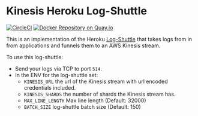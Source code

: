 # Kinesis Heroku Log-Shuttle

[![CircleCI](https://circleci.com/gh/winkapp/heroku-kinesis-log-shuttle/tree/py-poller.svg?style=svg)](https://circleci.com/gh/winkapp/heroku-kinesis-log-shuttle/tree/py-poller) [![Docker Repository on Quay.io](https://quay.io/repository/winkapp/kinesis-log-shuttle/status "Docker Repository on Quay")](https://quay.io/repository/winkapp/kinesis-log-shuttle)

This is an implementation of the Heroku [Log-Shuttle](https://github.com/heroku/log-shuttle) that takes logs from in from applications and funnels them to an AWS Kinesis stream.

To use this log-shuttle:

* Send your logs via TCP to port `514`.
* In the ENV for the log-shuttle set:
  * `KINESIS_URL` the url of the Kinesis stream with url encoded credentials included.
  * `KINESIS_SHARDS` the number of shards the Kinesis stream has.
  * `MAX_LINE_LENGTH` Max line length (Default: 32000)
  * `BATCH_SIZE` log-shuttle batch size (Default: 150)



